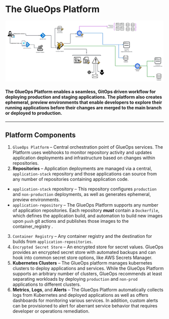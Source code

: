 # The GlueOps Platform

![Alt text](GlueOpsPlatformOverview.jpeg?raw=true "GlueOps Platform Overview")

#### The GlueOps Platform enables a seamless, GitOps driven workflow for deploying production and staging applications.  The platform also creates ephemeral, preview environments that enable developers to explore their running applications before their changes are merged to the main branch or deployed to production.

----

## Platform Components
1. `GlueOps Platform` – Central orchestration point of GlueOps services.  The Platform uses webhooks to monitor repository activity and updates application deployments and infrastructure based on changes within repositories.
2. **Repositories** – Application deployments are managed via a central, `application-stack` repository and those applications can source from any number of repositories containing application code.
  - `application-stack` repository – This repository configures `production` and `non-production` deployments, as well as generates ephemeral, preview environments.
  - `application-repository` – The GlueOps Platform supports any number of application repositories.  Each repository **_must_** contain a `Dockerfile`, which defines the application build, and automation to build new images upon `push` git actions and publishes those images to the container_registry .
3.  `Container Registry` – Any container registry and the destination for builds from `application-repositories`.
4. `Encrypted Secret Store` – An encrypted store for secret values.  GlueOps provides an encrypted secret store with automated backups and can hook into common secret store options, like AWS Secrets Manager.
5. **Kubernetes Clusters** – The GlueOps platform manages kubernetes clusters to deploy applications and services.  While the GlueOps Platform supports an arbitrary number of clusters, GlueOps recommends at least separating workloads by deploying `production` and `non-prod` applications to different clusters.
6. **Metrics**, **Logs**, and **Alerts** – The GlueOps Platform automatically collects logs from Kubernetes and deployed applications as well as offers dashboards for monitoring various services.  In addition, custom alerts can be provisioned to alert for aberrant service behavior that requires developer or operations remediation.
